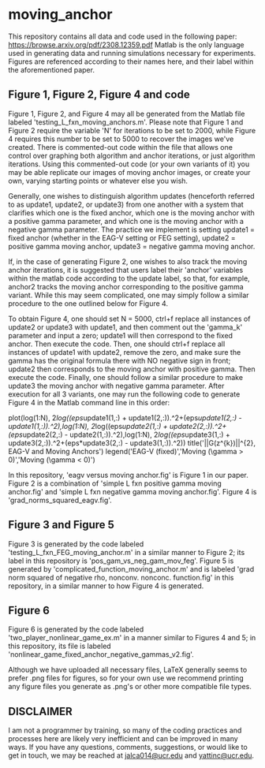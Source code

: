 # moving_anchor

This repository contains all data and code used in the following paper: https://browse.arxiv.org/pdf/2308.12359.pdf
Matlab is the only language used in generating data and running simulations necessary for experiments.
Figures are referenced according to their names here, and their label within the aforementioned paper.

## Figure 1, Figure 2, Figure 4 and code

Figure 1, Figure 2, and Figure 4 may all be generated from the Matlab file labeled 'testing_L_fxn_moving_anchors.m'. 
Please note that Figure 1 and Figure 2 require the variable 'N' for iterations to be set to 2000, while Figure 4 requires this number to be set to 5000 to recover the images we've created. 
There is commented-out code within the file that allows one control over graphing both algorithm and anchor iterations, or just algorithm iterations.
Using this commented-out code (or your own variants of it) you may be able replicate our images of moving anchor images, or create your own, varying starting points or whatever else you wish.

Generally, one wishes to distinguish algorithm updates (henceforth referred to as update1, update2, or update3) from one another with a system that clarifies which one is the fixed anchor, which one is the moving anchor with a positive gamma parameter, and which one is the moving anchor with a negative gamma parameter.
The practice we implement is setting update1 = fixed anchor (whether in the EAG-V setting or FEG setting), update2 = positive gamma moving anchor, update3 = negative gamma moving anchor.

If, in the case of generating Figure 2, one wishes to also track the moving anchor iterations, it is suggested that users label their 'anchor' variables within the matlab code according to the update label, so that, for example, anchor2 tracks the moving anchor corresponding to the positive gamma variant.
While this may seem complicated, one may simply follow a similar procedure to the one outlined below for Figure 4.

To obtain Figure 4, one should set N = 5000, ctrl+f replace all instances of update2 or update3 with update1, and then comment out the 'gamma_k' parameter and input a zero; update1 will then correspond to the fixed anchor. Then execute the code.
Then, one should ctrl+f replace all instances of update1 with update2, remove the zero, and make sure the gamma has the original formula there with NO negative sign in front; update2 then corresponds to the moving anchor with positive gamma. Then execute the code.
Finally, one should follow a similar procedure to make update3 the moving anchor with negative gamma parameter.
After execution for all 3 variants, one may run the following code to generate Figure 4 in the Matlab command line in this order:

plot(log(1:N), 2*log((eps*update1(1,:) + update1(2,:)).^2+(eps*update1(2,:) - update1(1,:)).^2),log(1:N), 2*log((eps*update2(1,:) + update2(2,:)).^2+(eps*update2(2,:) - update2(1,:)).^2),log(1:N), 2*log((eps*update3(1,:) + update3(2,:)).^2+(eps*update3(2,:) - update3(1,:)).^2))
title('||G(z^{k})||^{2}, EAG-V and Moving Anchors')
legend('EAG-V (fixed)','Moving (\gamma > 0)','Moving (\gamma < 0)')

In this repository, 'eagv versus moving anchor.fig' is Figure 1 in our paper.
Figure 2 is a combination of 'simple L fxn positive gamma moving anchor.fig' and 'simple L fxn negative gamma moving anchor.fig'.
Figure 4 is 'grad_norms_squared_eagv.fig'.

## Figure 3 and Figure 5

Figure 3 is generated by the code labeled 'testing_L_fxn_FEG_moving_anchor.m' in a similar manner to Figure 2; its label in this repository is 'pos_gam_vs_neg_gam_mov_feg'.
Figure 5 is generated by 'complicated_function_moving_anchor.m' and is labeled 'grad norm squared of negative rho, nonconv. nonconc. function.fig' in this repository, in a similar manner to how Figure 4 is generated.

## Figure 6

Figure 6 is generated by the code labeled 'two_player_nonlinear_game_ex.m' in a manner similar to Figures 4 and 5; in this repository, its file is labeled 'nonlinear_game_fixed_anchor_negative_gammas_v2.fig'.

Although we have uploaded all necessary files, LaTeX generally seems to prefer .png files for figures, so for your own use we recommend printing any figure files you generate as .png's or other more compatible file types.

## DISCLAIMER 
I am not a programmer by training, so many of the coding practices and processes here are likely very inefficient and can be improved in many ways.
If you have any questions, comments, suggestions, or would like to get in touch, we may be reached at jalca014@ucr.edu and yattinc@ucr.edu.
